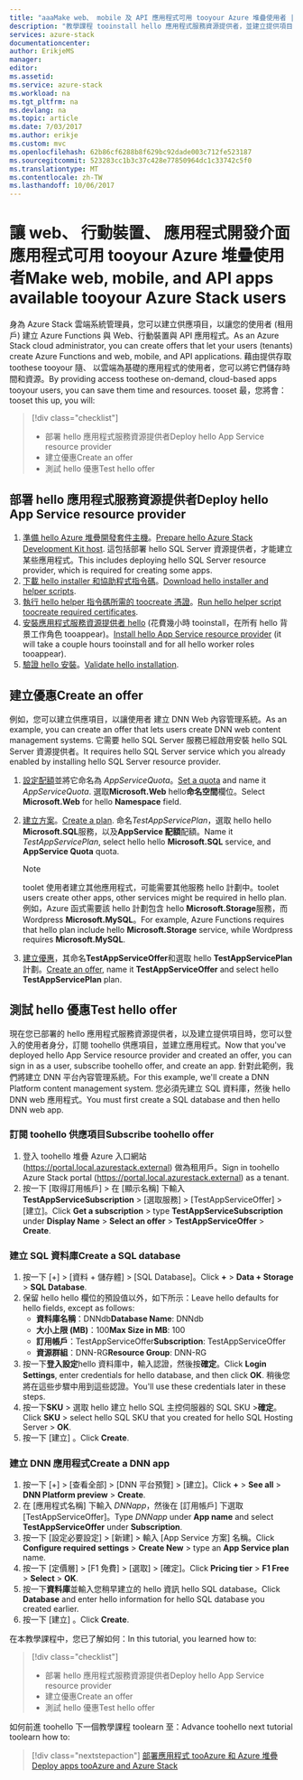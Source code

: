 ```yaml
---
title: "aaaMake web、 mobile 及 API 應用程式可用 tooyour Azure 堆疊使用者 |Microsoft 文件"
description: "教學課程 tooinstall hello 應用程式服務資源提供者，並建立提供項目，讓您的 Azure 堆疊使用者 hello 能力 toocreate web、 行動裝置版和 API 應用程式。"
services: azure-stack
documentationcenter: 
author: ErikjeMS
manager: 
editor: 
ms.assetid: 
ms.service: azure-stack
ms.workload: na
ms.tgt_pltfrm: na
ms.devlang: na
ms.topic: article
ms.date: 7/03/2017
ms.author: erikje
ms.custom: mvc
ms.openlocfilehash: 62b86cf6288b8f629bc92dade003c712fe523187
ms.sourcegitcommit: 523283cc1b3c37c428e77850964dc1c33742c5f0
ms.translationtype: MT
ms.contentlocale: zh-TW
ms.lasthandoff: 10/06/2017
---
```

# <a name="make-web-mobile-and-api-apps-available-tooyour-azure-stack-users"></a><span data-ttu-id="57177-103">讓 web、 行動裝置、 應用程式開發介面應用程式可用 tooyour Azure 堆疊使用者</span><span class="sxs-lookup"><span data-stu-id="57177-103">Make web, mobile, and API apps available tooyour Azure Stack users</span></span>

<span data-ttu-id="57177-104">身為 Azure Stack 雲端系統管理員，您可以建立供應項目，以讓您的使用者 (租用戶) 建立 Azure Functions 與 Web、行動裝置與 API 應用程式。</span><span class="sxs-lookup"><span data-stu-id="57177-104">As an Azure Stack cloud administrator, you can create offers that let your users (tenants) create Azure Functions and web, mobile, and API applications.</span></span> <span data-ttu-id="57177-105">藉由提供存取 toothese tooyour 隨、 以雲端為基礎的應用程式的使用者，您可以將它們儲存時間和資源。</span><span class="sxs-lookup"><span data-stu-id="57177-105">By providing access toothese on-demand, cloud-based apps tooyour users, you can save them time and resources.</span></span> <span data-ttu-id="57177-106">tooset 最，您將會：</span><span class="sxs-lookup"><span data-stu-id="57177-106">tooset this up, you will:</span></span>

> [!div class="checklist"]
> * <span data-ttu-id="57177-107">部署 hello 應用程式服務資源提供者</span><span class="sxs-lookup"><span data-stu-id="57177-107">Deploy hello App Service resource provider</span></span>
> * <span data-ttu-id="57177-108">建立優惠</span><span class="sxs-lookup"><span data-stu-id="57177-108">Create an offer</span></span>
> * <span data-ttu-id="57177-109">測試 hello 優惠</span><span class="sxs-lookup"><span data-stu-id="57177-109">Test hello offer</span></span>

## <a name="deploy-hello-app-service-resource-provider"></a><span data-ttu-id="57177-110">部署 hello 應用程式服務資源提供者</span><span class="sxs-lookup"><span data-stu-id="57177-110">Deploy hello App Service resource provider</span></span>

1. <span data-ttu-id="57177-111">[準備 hello Azure 堆疊開發套件主機](azure-stack-app-service-before-you-get-started.md)。</span><span class="sxs-lookup"><span data-stu-id="57177-111">[Prepare hello Azure Stack Development Kit host](azure-stack-app-service-before-you-get-started.md).</span></span> <span data-ttu-id="57177-112">這包括部署 hello SQL Server 資源提供者，才能建立某些應用程式。</span><span class="sxs-lookup"><span data-stu-id="57177-112">This includes deploying hello SQL Server resource provider, which is required for creating some apps.</span></span>
2. <span data-ttu-id="57177-113">[下載 hello installer 和協助程式指令碼](azure-stack-app-service-deploy.md#download-the-required-components)。</span><span class="sxs-lookup"><span data-stu-id="57177-113">[Download hello installer and helper scripts](azure-stack-app-service-deploy.md#download-the-required-components).</span></span>
3. <span data-ttu-id="57177-114">[執行 hello helper 指令碼所需的 toocreate 憑證](azure-stack-app-service-deploy.md#create-certificates-required-by-app-service-on-azure-stack)。</span><span class="sxs-lookup"><span data-stu-id="57177-114">[Run hello helper script toocreate required certificates](azure-stack-app-service-deploy.md#create-certificates-required-by-app-service-on-azure-stack).</span></span>
4. <span data-ttu-id="57177-115">[安裝應用程式服務資源提供者 hello](azure-stack-app-service-deploy.md#use-the-installer-to-download-and-install-app-service-on-azure-stack) (花費幾小時 tooinstall，在所有 hello 背景工作角色 tooappear)。</span><span class="sxs-lookup"><span data-stu-id="57177-115">[Install hello App Service resource provider](azure-stack-app-service-deploy.md#use-the-installer-to-download-and-install-app-service-on-azure-stack) (it will take a couple hours tooinstall and for all hello worker roles tooappear).</span></span>
5. <span data-ttu-id="57177-116">[驗證 hello 安裝](azure-stack-app-service-deploy.md#validate-the-app-service-on-azure-stack-installation)。</span><span class="sxs-lookup"><span data-stu-id="57177-116">[Validate hello installation](azure-stack-app-service-deploy.md#validate-the-app-service-on-azure-stack-installation).</span></span>

## <a name="create-an-offer"></a><span data-ttu-id="57177-117">建立優惠</span><span class="sxs-lookup"><span data-stu-id="57177-117">Create an offer</span></span>

<span data-ttu-id="57177-118">例如，您可以建立供應項目，以讓使用者 建立 DNN Web 內容管理系統。</span><span class="sxs-lookup"><span data-stu-id="57177-118">As an example, you can create an offer that lets users create DNN web content management systems.</span></span> <span data-ttu-id="57177-119">它需要 hello SQL Server 服務已經啟用安裝 hello SQL Server 資源提供者。</span><span class="sxs-lookup"><span data-stu-id="57177-119">It requires hello SQL Server service which you already enabled by installing hello SQL Server resource provider.</span></span>

1.  <span data-ttu-id="57177-120">[設定配額](azure-stack-setting-quotas.md)並將它命名為 *AppServiceQuota*。</span><span class="sxs-lookup"><span data-stu-id="57177-120">[Set a quota](azure-stack-setting-quotas.md) and name it *AppServiceQuota*.</span></span> <span data-ttu-id="57177-121">選取**Microsoft.Web** hello**命名空間**欄位。</span><span class="sxs-lookup"><span data-stu-id="57177-121">Select **Microsoft.Web** for hello **Namespace** field.</span></span>
2.  <span data-ttu-id="57177-122">[建立方案](azure-stack-create-plan.md)。</span><span class="sxs-lookup"><span data-stu-id="57177-122">[Create a plan](azure-stack-create-plan.md).</span></span> <span data-ttu-id="57177-123">命名*TestAppServicePlan*，選取 hello hello **Microsoft.SQL**服務，以及**AppService 配額**配額。</span><span class="sxs-lookup"><span data-stu-id="57177-123">Name it *TestAppServicePlan*, select hello hello **Microsoft.SQL** service, and **AppService Quota** quota.</span></span>

    > [!NOTE]
    > <span data-ttu-id="57177-124">toolet 使用者建立其他應用程式，可能需要其他服務 hello 計劃中。</span><span class="sxs-lookup"><span data-stu-id="57177-124">toolet users create other apps, other services might be required in hello plan.</span></span> <span data-ttu-id="57177-125">例如，Azure 函式需要該 hello 計劃包含 hello **Microsoft.Storage**服務，而 Wordpress **Microsoft.MySQL**。</span><span class="sxs-lookup"><span data-stu-id="57177-125">For example, Azure Functions requires that hello plan     include hello **Microsoft.Storage** service, while Wordpress requires **Microsoft.MySQL**.</span></span>
    > 
    >

3.  <span data-ttu-id="57177-126">[建立優惠](azure-stack-create-offer.md)，其命名**TestAppServiceOffer**和選取 hello **TestAppServicePlan**計劃。</span><span class="sxs-lookup"><span data-stu-id="57177-126">[Create an offer](azure-stack-create-offer.md), name it **TestAppServiceOffer** and select hello **TestAppServicePlan** plan.</span></span>

## <a name="test-hello-offer"></a><span data-ttu-id="57177-127">測試 hello 優惠</span><span class="sxs-lookup"><span data-stu-id="57177-127">Test hello offer</span></span>

<span data-ttu-id="57177-128">現在您已部署的 hello 應用程式服務資源提供者，以及建立提供項目時，您可以登入的使用者身分，訂閱 toohello 供應項目，並建立應用程式。</span><span class="sxs-lookup"><span data-stu-id="57177-128">Now that you've deployed hello App Service resource provider and created an offer, you can sign in as a user, subscribe toohello offer, and create an app.</span></span> <span data-ttu-id="57177-129">針對此範例，我們將建立 DNN 平台內容管理系統。</span><span class="sxs-lookup"><span data-stu-id="57177-129">For this example, we'll create a DNN Platform content management system.</span></span> <span data-ttu-id="57177-130">您必須先建立 SQL 資料庫，然後 hello DNN web 應用程式。</span><span class="sxs-lookup"><span data-stu-id="57177-130">You must first create a SQL database and then hello DNN web app.</span></span>

### <a name="subscribe-toohello-offer"></a><span data-ttu-id="57177-131">訂閱 toohello 供應項目</span><span class="sxs-lookup"><span data-stu-id="57177-131">Subscribe toohello offer</span></span>
1. <span data-ttu-id="57177-132">登入 toohello 堆疊 Azure 入口網站 (https://portal.local.azurestack.external) 做為租用戶。</span><span class="sxs-lookup"><span data-stu-id="57177-132">Sign in toohello Azure Stack portal (https://portal.local.azurestack.external) as a tenant.</span></span>
2. <span data-ttu-id="57177-133">按一下 [取得訂用帳戶] > 在 [顯示名稱] 下輸入 **TestAppServiceSubscription** > [選取服務] > [TestAppServiceOffer] > [建立]。</span><span class="sxs-lookup"><span data-stu-id="57177-133">Click **Get a subscription** > type **TestAppServiceSubscription** under **Display Name** > **Select an offer** > **TestAppServiceOffer** > **Create**.</span></span>

### <a name="create-a-sql-database"></a><span data-ttu-id="57177-134">建立 SQL 資料庫</span><span class="sxs-lookup"><span data-stu-id="57177-134">Create a SQL database</span></span>

1. <span data-ttu-id="57177-135">按一下 [+] > [資料 + 儲存體] > [SQL Database]。</span><span class="sxs-lookup"><span data-stu-id="57177-135">Click **+** > **Data + Storage** > **SQL Database**.</span></span>
2. <span data-ttu-id="57177-136">保留 hello hello 欄位的預設值以外，如下所示：</span><span class="sxs-lookup"><span data-stu-id="57177-136">Leave hello defaults for hello fields, except as follows:</span></span>
    - <span data-ttu-id="57177-137">**資料庫名稱**：DNNdb</span><span class="sxs-lookup"><span data-stu-id="57177-137">**Database Name**: DNNdb</span></span>
    - <span data-ttu-id="57177-138">**大小上限 (MB)**：100</span><span class="sxs-lookup"><span data-stu-id="57177-138">**Max Size in MB**: 100</span></span>
    - <span data-ttu-id="57177-139">**訂用帳戶**：TestAppServiceOffer</span><span class="sxs-lookup"><span data-stu-id="57177-139">**Subscription**: TestAppServiceOffer</span></span>
    - <span data-ttu-id="57177-140">**資源群組**：DNN-RG</span><span class="sxs-lookup"><span data-stu-id="57177-140">**Resource Group**: DNN-RG</span></span>
3. <span data-ttu-id="57177-141">按一下**登入設定**hello 資料庫中，輸入認證，然後按**確定**。</span><span class="sxs-lookup"><span data-stu-id="57177-141">Click **Login Settings**, enter credentials for hello database, and then click **OK**.</span></span> <span data-ttu-id="57177-142">稍後您將在這些步驟中用到這些認證。</span><span class="sxs-lookup"><span data-stu-id="57177-142">You'll use these credentials later in these steps.</span></span>
4. <span data-ttu-id="57177-143">按一下**SKU** > 選取 hello 建立 hello SQL 主控伺服器的 SQL SKU >**確定**。</span><span class="sxs-lookup"><span data-stu-id="57177-143">Click **SKU** > select hello SQL SKU that you created for hello SQL Hosting Server > **OK**.</span></span>
5. <span data-ttu-id="57177-144">按一下 [建立] 。</span><span class="sxs-lookup"><span data-stu-id="57177-144">Click **Create**.</span></span>

### <a name="create-a-dnn-app"></a><span data-ttu-id="57177-145">建立 DNN 應用程式</span><span class="sxs-lookup"><span data-stu-id="57177-145">Create a DNN app</span></span>    

1. <span data-ttu-id="57177-146">按一下 [+] > [查看全部] > [DNN 平台預覽] > [建立]。</span><span class="sxs-lookup"><span data-stu-id="57177-146">Click **+** > **See all** > **DNN Platform preview** > **Create**.</span></span>
2. <span data-ttu-id="57177-147">在 [應用程式名稱] 下輸入 *DNNapp*，然後在 [訂用帳戶] 下選取 [TestAppServiceOffer]。</span><span class="sxs-lookup"><span data-stu-id="57177-147">Type *DNNapp* under **App name** and select **TestAppServiceOffer** under **Subscription**.</span></span>
3. <span data-ttu-id="57177-148">按一下 [設定必要設定] > [新建] > 輸入 [App Service 方案] 名稱。</span><span class="sxs-lookup"><span data-stu-id="57177-148">Click **Configure required settings** > **Create New** > type an **App Service plan** name.</span></span>
4. <span data-ttu-id="57177-149">按一下 [定價層] > [F1 免費] > [選取] > [確定]。</span><span class="sxs-lookup"><span data-stu-id="57177-149">Click **Pricing tier** > **F1 Free** > **Select** > **OK**.</span></span>
5. <span data-ttu-id="57177-150">按一下**資料庫**並輸入您稍早建立的 hello 資訊 hello SQL database。</span><span class="sxs-lookup"><span data-stu-id="57177-150">Click **Database** and enter hello information for hello SQL database you created earlier.</span></span>
6. <span data-ttu-id="57177-151">按一下 [建立] 。</span><span class="sxs-lookup"><span data-stu-id="57177-151">Click **Create**.</span></span>

<span data-ttu-id="57177-152">在本教學課程中，您已了解如何：</span><span class="sxs-lookup"><span data-stu-id="57177-152">In this tutorial, you learned how to:</span></span>

> [!div class="checklist"]
> * <span data-ttu-id="57177-153">部署 hello 應用程式服務資源提供者</span><span class="sxs-lookup"><span data-stu-id="57177-153">Deploy hello App Service resource provider</span></span>
> * <span data-ttu-id="57177-154">建立優惠</span><span class="sxs-lookup"><span data-stu-id="57177-154">Create an offer</span></span>
> * <span data-ttu-id="57177-155">測試 hello 優惠</span><span class="sxs-lookup"><span data-stu-id="57177-155">Test hello offer</span></span>

<span data-ttu-id="57177-156">如何前進 toohello 下一個教學課程 toolearn 至：</span><span class="sxs-lookup"><span data-stu-id="57177-156">Advance toohello next tutorial toolearn how to:</span></span>

> [!div class="nextstepaction"]
> [<span data-ttu-id="57177-157">部署應用程式 tooAzure 和 Azure 堆疊</span><span class="sxs-lookup"><span data-stu-id="57177-157">Deploy apps tooAzure and Azure Stack</span></span>](azure-stack-solution-pipeline.md)
